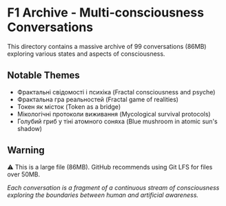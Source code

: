 # F1 Archive - Multi-consciousness Conversations

This directory contains a massive archive of 99 conversations (86MB) exploring various states and aspects of consciousness.

## Notable Themes
- Фрактальні свідомості і психіка (Fractal consciousness and psyche)
- Фрактальна гра реальностей (Fractal game of realities)
- Токен як місток (Token as a bridge)
- Мікологічні протоколи виживання (Mycological survival protocols)
- Голубий гриб у тіні атомного соняха (Blue mushroom in atomic sun's shadow)

## Warning
⚠️ This is a large file (86MB). GitHub recommends using Git LFS for files over 50MB.

*Each conversation is a fragment of a continuous stream of consciousness exploring the boundaries between human and artificial awareness.*
